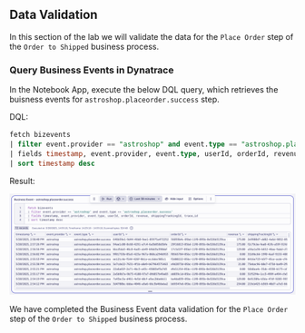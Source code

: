 ## Data Validation

In this section of the lab we will validate the data for the `Place Order` step of the `Order to Shipped` business process.

### Query Business Events in Dynatrace

In the Notebook App, execute the below DQL query, which retrieves the buisness events for `astroshop.placeorder.success` step.  

DQL:
```sql
fetch bizevents
| filter event.provider == "astroshop" and event.type == "astroshop.placeorder.success"
| fields timestamp, event.provider, event.type, userId, orderId, revenue, shippingTrackingId, trace_id
| sort timestamp desc
```

Result:

![DQL Query](../../../assets/images/02_bizevents_oneagent_placeorder_success_dql.png)

We have completed the Business Event data validation for the `Place Order` step of the `Order to Shipped` business process.